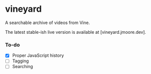 # vineyard
A searchable archive of videos from Vine.

The latest stable-ish live version is available at [vineyard.jmoore.dev].

### To-do

- [x] Proper JavaScript history
- [ ] Tagging
- [ ] Searching